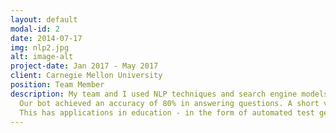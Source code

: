 ```yaml
---
layout: default
modal-id: 2
date: 2014-07-17
img: nlp2.jpg
alt: image-alt
project-date: Jan 2017 - May 2017
client: Carnegie Mellon University
position: Team Member
description: My team and I used NLP techniques and search engine models to creat a smart AI bot. This bot can be fed multiple files - wiki entries, newspaper articles, school text - and it can generate questions based on the text. It also answers any questions asked to it about the data that has been fed to it.
  Our bot achieved an accuracy of 80% in answering questions. A short video of our methodology can be found <a href="https://www.youtube.com/watch?v=VWdR6ornHoc">here</a> 
  This has applications in education - in the form of automated test generation, customer service - by answering frequently asked questions customers may have, and much more.
---
```

